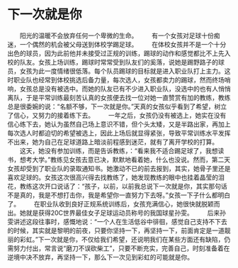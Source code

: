 # 下一次就是你
　　阳光的温暖不会放弃任何一个卑微的生命。 
　　有一个女孩对足球十份痴迷，一个偶然的机会被父母送到体校学踢足球。 
　　在体校女孩并不是一个十分出色的球员，因为此前他并未接受过正规的训练，踢球的动作和感觉都比不上先入校的队友。女孩上场训练，踢球时常常受到队友们的奚落，说她是踢野路子的球员，女孩为此一度情绪很低落。每个队员踢球的目标就是进入职业队打上主力。这时职业队也经常到体校挑选后备力量，每次选人，女孩都卖力的踢球，然而终场哨响，女孩总是没有被选中。而她的队友已有不少进入职业队，没选中的也有人悄悄离队，于是平常训练最刻苦认真的女孩便去找一位对她一直赞赏有加的教练，教练总是很委婉的说：“名额不够，下一次就是你。”天真的女孩似乎看到了希望，树立了信心，又努力的接着练下去。 
　　一年之后，女孩仍没有被选上，她实在没有信心练下去，她认为虽然自己场上意识不错，但个头太矮，又是半路出家，再加上每次选人时都迫切的希望被选上，因此上场后就显得紧张，导致平常训练水平发挥不出来，她为自己在足球道路上暗淡前程感到迷茫，就有了离开学校的打算。 
　　这天，她没有参加训练，而是告诉教练，：“看来我不适合踢足球了，我想读书，想考大学。”教练见女孩去意已决，默默地看着她，什么也没说。然而，第二天女孩却受到了职业队的录取通知书。她激动不已的前去报到，其实，她骨子里还是喜欢足球的。女孩这次很高兴得去找教练了，她发现教练的眼中也挂着晶莹的泪花，教练这次开口说话了：“孩子，以前，以前我总说下一次就是你，其实那句话不是真的，我是不想打击你，我是希望你一直努力下去呀。”女孩一下子什么都明白了。 
　　在职业队收到良好正规系统训练后，女孩充满信心，她很快就脱颖而出。她就是获得20C世界最佳女子足球运动员称号的我国球星孙雯。 
　　后来孙雯讲述这段往事时，感慨地说：“一个人在生活低谷中徘徊，感觉自己支持不下去的时候，其实就是黎明的前夜，只要你坚持一下，再坚持一下，前面肯定是一道靓丽的彩虹。”下一次就是你，不仅给我们希望，还说明我们在某些方面还有缺陷，仍需努力付出，常言说“磨刀不误砍柴工”，只要不断充实，完善自己，时刻准备着在逆境中决不放弃，再坚持一下，那么下一次见到彩虹的可能就是你。
 